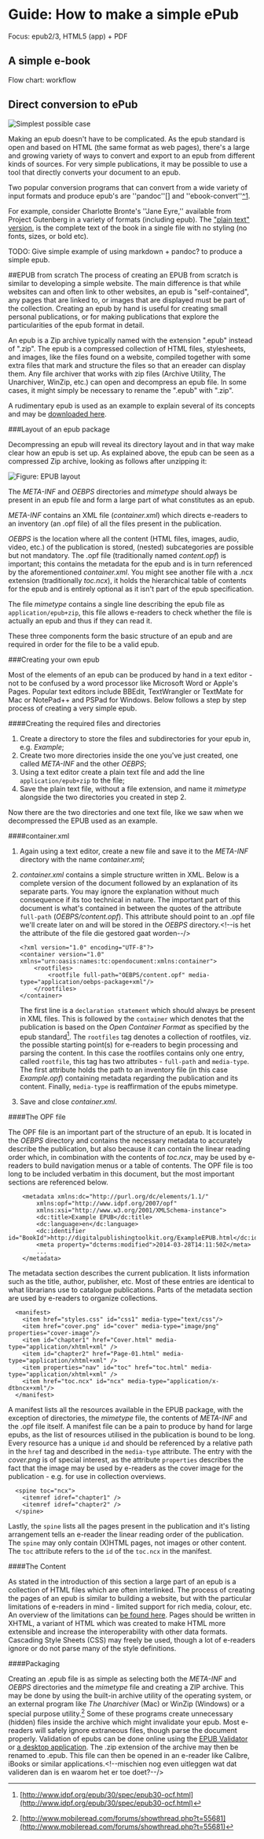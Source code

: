 # Guide: How to make a simple ePub

Focus: epub2/3, HTML5 (app) + PDF

<!--example Manifesto, El Lissitzky-->
    

## A simple e-book 
Flow chart: workflow <!-- Loes & Kimmy-->


## Direct conversion to ePub

![Simplest possible case](../images/gd_markdowntoepub_simple.svg)

Making an epub doesn't have to be complicated. As the epub standard is open and based on HTML (the same format as web pages), there's a large and growing variety of ways to convert and export to an epub from different kinds of sources. For very simple publications, it may be possible to use a tool that directly converts your document to an epub.

Two popular conversion programs that can convert from a wide variety of input formats and produce epub's are ''pandoc''[] and ''ebook-convert''[^1](http://manual.calibre-ebook.com/cli/ebook-convert.html). 

For example, consider Charlotte Bronte's ''Jane Eyre,'' available from Project Gutenberg in a variety of formats (including epub). The ["plain text" version](http://www.gutenberg.org/cache/epub/1260/pg1260.txt), is the complete text of the book in a single file with no styling (no fonts, sizes, or bold etc).

TODO: Give simple example of using markdown + pandoc? to produce a simple epub.




##EPUB from scratch
The process of creating an EPUB from scratch is similar to developing a simple website. The main difference is that while websites can and often link to other websites, an epub is "self-contained", any pages that are linked to, or images that are displayed must be part of the collection. Creating an epub by hand is useful for creating small personal publications, or for making publications that explore the particularities of the epub format in detail.

An epub is a Zip archive typically named with the extension ".epub" instead of ".zip". The epub is a compressed collection of HTML files, stylesheets, and images, like the files found on a website, compiled together with some extra files that mark and structure the files so that an ereader can display them. Any file archiver that works with zip files (Archive Utility, The Unarchiver, WinZip, etc.) can open and decompress an epub file. In some cases, it might simply be necessary to rename the ".epub" with ".zip".

A rudimentary epub is used as an example to explain several of its concepts and may be [downloaded here]().

###Layout of an epub package

Decompressing an epub will reveal its directory layout and in that way make clear how an epub is set up. As explained above, the epub can be seen as a compressed Zip archive, looking as follows after unzipping it:

![Figure: EPUB layout](../images/chapterabb_img.gif "Figure: EPUB layout")

The *META-INF* and *OEBPS* directories and *mimetype* should always be present in an epub file and form a large part of what constitutes as an epub. 

*META-INF* contains an XML file (*container.xml*) which directs e-readers to an inventory (an .opf file) of all the files present in the publication.

*OEBPS* is the location where all the content (HTML files, images, audio, video, etc.) of the publication is stored, (nested) subcategories are possible but not mandatory. The .opf file (traditionally named *content.opf*) is important; this contains the metadata for the epub and is in turn referenced by the aforementioned *container.xml*. You might see another file with a .ncx extension (traditionally *toc.ncx*), it holds the hierarchical table of contents for the epub and is entirely optional as it isn't part of the epub specification.

The file *mimetype* contains a single line describing the epub file as `application/epub+zip`, this file allows e-readers to check whether the file is actually an epub and thus if they can read it.

These three components form the basic structure of an epub and are required in order for the file to be a valid epub.


###Creating your own epub

Most of the elements of an epub can be produced by hand in a text editor - not to be confused by a word processor like Microsoft Word or Apple's Pages. Popular text editors include BBEdit, TextWrangler or TextMate for Mac or NotePad++ and PSPad for Windows. Below follows a step by step process of creating a very simple epub.


####Creating the required files and directories

1. Create a directory to store the files and subdirectories for your epub in, e.g. *Example*;
2. Create two more directories inside the one you've just created, one called *META-INF* and the other *OEBPS*;
3. Using a text editor create a plain text file and add the line `application/epub+zip` to the file;
4. Save the plain text file, without a file extension, and name it *mimetype* alongside the two directories you created in step 2.

Now there are the two directories and one text file, like we saw when we decompressed the EPUB used as an example.


####container.xml

1. Again using a text editor, create a new file and save it to the *META-INF* directory with the name *container.xml*;
2. *container.xml* contains a simple structure written in XML. Below is a complete version of the document followed by an explanation of its separate parts. You may ignore the explanation without much consequence if its too technical in nature. The important part of this document is what's contained in between the quotes of the attribute `full-path` (*OEBPS/content.opf*). This attribute should point to an .opf file we'll create later on and will be stored in the *OEBPS* directory.<!--is het the attribute of the file die gestored gaat worden--/>


	```
	<?xml version="1.0" encoding="UTF-8"?> 
	<container version="1.0" xmlns="urn:oasis:names:tc:opendocument:xmlns:container"> 
		<rootfiles>
			<rootfile full-path="OEBPS/content.opf" media-type="application/oebps-package+xml"/>
		</rootfiles>
	</container>
	```
	
	The first line is a `declaration statement` which should always be present in XML files. This is followed by the `container` which denotes that the publication is based on the *Open Container Format* as specified by the epub standard[^epub-standard]. The `rootfiles` tag denotes a collection of rootfiles, viz. the possible starting point(s) for e-readers to begin processing and parsing the content. In this case the rootfiles contains only one entry, called `rootfile`, this tag has two attributes - `full-path` and `media-type`. The first attribute holds the path to an inventory file (in this case *Example.opf*) containing metadata regarding the publication and its content. Finally, `media-type` is reaffirmation of the epubs mimetype.
3. Save and close *container.xml*.
	

####The OPF file

The OPF file is an important part of the structure of an epub. It is located in the *OEBPS* directory and contains the necessary metadata to accurately describe the publication, but also because it can contain the linear reading order which, in combination with the contents of *toc.ncx*, may be used by e-readers to build navigation menus or a table of contents. The OPF file is too long to be included verbatim in this document, but the most important sections are referenced below.

```
	<metadata xmlns:dc="http://purl.org/dc/elements/1.1/"
		xmlns:opf="http://www.idpf.org/2007/opf"
		xmlns:xsi="http://www.w3.org/2001/XMLSchema-instance">
		<dc:title>Example EPUB</dc:title>
		<dc:language>en</dc:language>
		<dc:identifier id="BookId">http://digitalpublishingtoolkit.org/ExampleEPUB.html</dc:identifier>
    	<meta property="dcterms:modified">2014-03-28T14:11:50Z</meta>
    	...
	</metadata>
```

The metadata section describes the current publication. It lists information such as the title, author, publisher, etc. Most of these entries are identical to what librarians use to catalogue publications. Parts of the metadata section are used by e-readers to organize collections.
	
```	
  <manifest>
    <item href="styles.css" id="css1" media-type="text/css"/>
    <item href="cover.png" id="cover" media-type="image/png" properties="cover-image"/>
	<item id="chapter1" href="Cover.html" media-type="application/xhtml+xml" />
	<item id="chapter2" href="Page-01.html" media-type="application/xhtml+xml" />
	<item properties="nav" id="toc" href="toc.html" media-type="application/xhtml+xml" />
    <item href="toc.ncx" id="ncx" media-type="application/x-dtbncx+xml"/>
  </manifest>
```

A manifest lists all the resources available in the EPUB package, with the exception of directories, the *mimetype* file, the contents of *META-INF* and the .opf file itself. A manifest file can be a pain to produce by hand for large epubs, as the list of resources utilised in the publication is bound to be long. Every resource has a unique `id` and should be referenced by a relative path in the `href` tag and described in the `media-type` attribute. The entry with the *cover.png* is of special interest, as the attribute `properties` describes the fact that the image may be used by e-readers as the cover image for the publication - e.g. for use in collection overviews.

```
  <spine toc="ncx">
  	<itemref idref="chapter1" />
  	<itemref idref="chapter2" />
  </spine>
```
Lastly, the `spine` lists all the pages present in the publication and it's listing arrangement tells an e-reader the linear reading order of the publication. The `spine` may only contain (X)HTML pages, not images or other content. The `toc` attribute refers to the `id`  of the `toc.ncx` in the manifest.
	

####The Content

As stated in the introduction of this section a large part of an epub is a collection of HTML files which are often interlinked. The process of creating the pages of an epub is similar to building a website, but with the particular limitations of e-readers in mind - limited support for rich media, colour, etc. An overview of the limitations can [be found here]().
Pages should be written in XHTML, a variant of HTML which was created to make HTML more extensible and increase the interoperability with other data formats. Cascading Style Sheets (CSS) may freely be used, though a lot of e-readers ignore or do not parse many of the style definitions.


####Packaging

Creating an .epub file is as simple as selecting both the *META-INF* and *OEBPS* directories and the *mimetype* file and creating a ZIP archive. This may be done by using the built-in archive utility of the operating system, or an external program like *The Unarchiver* (Mac) or WinZip (Windows) or a special purpose utility.[^epub-zip-unzip] Some of these programs create unnecessary (hidden) files inside the archive which might invalidate your epub. Most e-readers will safely ignore extraneous files, though parse the document properly. Validation of epubs can be done online using the [EPUB Validator](http://validator.idpf.org) or [a desktop application](http://www.pagina-online.de/produkte/epub-checker/). The .zip extension of the archive may then be renamed to .epub. This file can then be opened in an e-reader like Calibre, iBooks or similar applications.<!--mischien nog even uitleggen wat dat valideren dan is en waarom het er toe doet?--/>



[^epub-standard]: [http://www.idpf.org/epub/30/spec/epub30-ocf.html](http://www.idpf.org/epub/30/spec/epub30-ocf.html)
[^epub-zip-unzip]: [http://www.mobileread.com/forums/showthread.php?t=55681](http://www.mobileread.com/forums/showthread.php?t=55681)





